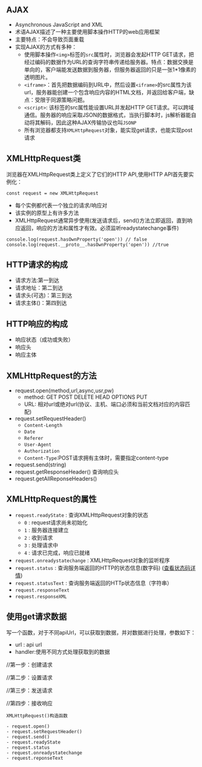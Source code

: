 ## AJAX
- Asynchronous JavaScript and XML
- 术语AJAX描述了一种主要使用脚本操作HTTP的web应用框架
- 主要特点：不会导致页面重载
- 实现AJAX的方式有多种：
  - 使用脚本操作`<img>`标签的`src`属性时，浏览器会发起HTTP GET请求，把经过编码的数据作为URL的查询字符串传递给服务器。特点：数据交换是单向的，客户端能发送数据到服务器，但服务器返回的只是一张1*1像素的透明图片。
  - `<iframe>`：首先把数据编码到URL中，然后设置`<iframe>`的src属性为该url，服务器能创建一个包含响应内容的HTML文档，并返回给客户端，缺点：受限于同源策略问题。
  - `<script>`: 该标签的src属性能设置URL并发起HTTP GET请求。可以跨域通信。服务器的响应采取JSON的数据格式，当执行脚本时，js解析器能自动将其解码，因此这种AJAX传输协议也叫`JSONP`
  - 所有浏览器都支持`XMLHttpRequest`对象，能实现get请求，也能实现post请求


## XMLHttpRequest类
浏览器在XMLHttpRequest类上定义了它们的HTTP API,使用HTTP API首先要实例化：
```
const request = new XMLHttpRequest
```
- 每个实例都代表一个独立的请求/响应对
- 该实例的原型上有许多方法
- XMLHttpRequest通常异步使用(发送请求后，send()方法立即返回，直到响应返回，响应的方法和属性才有效。必须监听readystatechange事件) 
```
console.log(request.hasOwnProperty('open')) // false
console.log(request.__proto__.hasOwnProperty('open')) //true
```
## HTTP请求的构成
- 请求方法:第一到达
- 请求地址：第二到达
- 请求头(可选)：第三到达
- 请求主体()：第四到达

## HTTP响应的构成
- 响应状态（成功或失败）
- 响应头
- 响应主体

## XMLHttpRequest的方法
- request.open(method,url,async,usr,pw)
  - method: GET POST DELETE HEAD OPTIONS  PUT
  - URL: 相对url或绝对url(协议、主机、端口必须和当前文档对应的内容匹配)
- request.setRequestHeader()
  - `Content-Length`
  - `Date`
  - `Referer`
  - `User-Agent`
  - `Authorization`
  - `Content-Type`:POST请求拥有主体时，需要指定content-type
- request.send(string)
- request.getResponseHeader() 查询响应头
- request.getAllReponseHeaders()



## XMLHttpRequest的属性

- `request.readyState` : 查询XMLHttpRequest对象的状态
  - `0` : request请求尚未初始化
  - `1` : 服务器连接建立
  - `2` : 收到请求
  - `3` : 处理请求中
  - `4` : 请求已完成，响应已就绪
- `request.onreadystatechange` : XMLHttpRequest对象的监听程序
- `request.status` : 查询服务端返回的HTTP的状态信息(数字码) ([查看状态码详情](https://www.w3schools.com/tags/ref_httpmessages.asp))
- `request.statusText` : 查询服务端返回的HTTp状态信息（字符串）
- `request.responseText`
- `request.responseXML`

## 使用get请求数据
写一个函数，对于不同apiUrl，可以获取到数据，并对数据进行处理，参数如下：
- url : api url
- handler:使用不同方式处理获取到的数据




//第一步：创建请求

//第二步：设置请求

//第三步：发送请求

//第四步：接收响应

```
XMLHttpRequest()构造函数

- request.open()
- request.setRequestHeader()
- request.send()
- request.readyState
- request.status
- request.onreadystatechange
- request.reponseText





